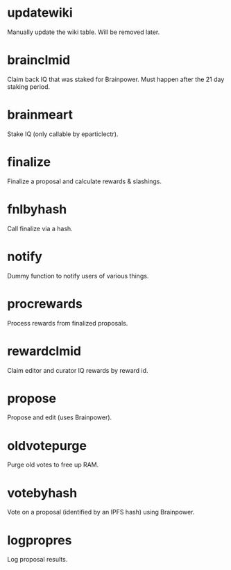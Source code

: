 <h1 class="contract">updatewiki</h1>
Manually update the wiki table. Will be removed later.
<h1 class="contract">brainclmid</h1>
Claim back IQ that was staked for Brainpower. Must happen after the 21 day staking period.
<h1 class="contract">brainmeart</h1>
Stake IQ (only callable by eparticlectr).
<h1 class="contract">finalize</h1>
Finalize a proposal and calculate rewards & slashings.
<h1 class="contract">fnlbyhash</h1>
Call finalize via a hash.
<h1 class="contract">notify</h1>
Dummy function to notify users of various things.
<h1 class="contract">procrewards</h1>
Process rewards from finalized proposals.
<h1 class="contract">rewardclmid</h1>
Claim editor and curator IQ rewards by reward id.
<h1 class="contract">propose</h1>
Propose and edit (uses Brainpower).
<h1 class="contract">oldvotepurge</h1>
Purge old votes to free up RAM.
<h1 class="contract">votebyhash</h1>
Vote on a proposal (identified by an IPFS hash) using Brainpower.
<h1 class="contract">logpropres</h1>
Log proposal results.
